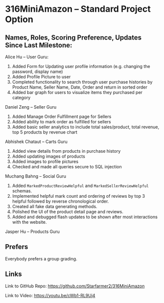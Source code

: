 # 316MiniAmazon – Standard Project Option

## Names, Roles, Scoring Preference, Updates Since Last Milestone:

Alice Hu – User Guru: 
1. Added Form for Updating user profile information (e.g. changing the password, display name)
2. Added Profile Picture to user
3. Completed functionality to search through user purchase histories by Product Name, Seller Name, Date, Order and return in sorted order
4. Added bar graph for users to visualize items they purchased per category

Daniel Zeng – Seller Guru
1. Added Manage Order Fulfillment page for Sellers
2. Added ability to mark order as fulfilled for sellers
3. Added basic seller analytics to include total sales/product, total revenue, top 5 products by revenue chart

Abhishek Chataut – Carts Guru
1. Added view details from products in purchase history
2. Added updating images of products
3. Added images to profile pictures
4. Checked and made all queries secure to SQL injection

Muchang Bahng – Social Guru
1. Added `MarkedProductReviewHelpful` and `MarkedSellerReviewHelpful` schemas.
2. Implemented helpful mark count and ordering of reviews by top 3 helpful followed by reverse chronological order. 
3. Created all fake data generating methods. 
4. Polished the UI of the product detail page and reviews. 
5. Added and debugged flash updates to be shown after most interactions with the website. 

Jasper Hu – Products Guru

## Prefers 
Everybody prefers a group grading. 

## Links 

Link to GitHub Repo: https://github.com/Starfarmer2/316MiniAmazon

Link to Video: https://youtu.be/cWb1-RL9Uj4

